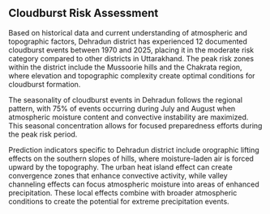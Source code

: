 ## Cloudburst Risk Assessment

Based on historical data and current understanding of atmospheric and topographic factors, Dehradun district has experienced 12 documented cloudburst events between 1970 and 2025, placing it in the moderate risk category compared to other districts in Uttarakhand. The peak risk zones within the district include the Mussoorie hills and the Chakrata region, where elevation and topographic complexity create optimal conditions for cloudburst formation.

The seasonality of cloudburst events in Dehradun follows the regional pattern, with 75% of events occurring during July and August when atmospheric moisture content and convective instability are maximized. This seasonal concentration allows for focused preparedness efforts during the peak risk period.

Prediction indicators specific to Dehradun district include orographic lifting effects on the southern slopes of hills, where moisture-laden air is forced upward by the topography. The urban heat island effect can create convergence zones that enhance convective activity, while valley channeling effects can focus atmospheric moisture into areas of enhanced precipitation. These local effects combine with broader atmospheric conditions to create the potential for extreme precipitation events.
